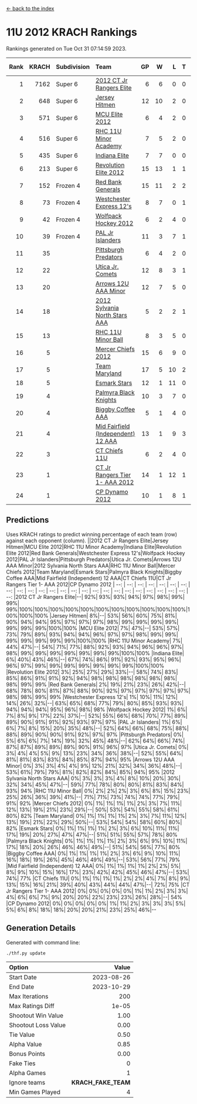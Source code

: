 [<- back to the index](readme.md)
# 11U 2012 KRACH Rankings
Rankings generated on Tue Oct 31 07:14:59 2023.

Rank|KRACH|Subdivision|Team|GP|W|L|T|OTW|OTL|SoS|Exp Wins|Win Diff
---:|---:|:---|:---|---:|---:|---:|---:|---:|---:|---:|---:|---:
1|7162|Super 6|[2012 CT Jr Rangers Elite](https://gamesheetstats.com/seasons/3664/teams/140909/schedule)|6|6|0|0|0|0|179|6.8|-0.0
2|648|Super 6|[Jersey Hitmen](https://gamesheetstats.com/seasons/3664/teams/140915/schedule)|12|10|2|0|0|0|656|10.8|-0.0
3|571|Super 6|[MCU Elite 2012](https://gamesheetstats.com/seasons/3664/teams/140908/schedule)|6|4|2|0|2|0|345|4.8|-0.0
4|516|Super 6|[RHC 11U Minor Academy](https://gamesheetstats.com/seasons/3664/teams/140913/schedule)|7|5|2|0|0|1|1050|5.8|-0.0
5|435|Super 6|[Indiana Elite](https://gamesheetstats.com/seasons/3664/teams/144355/schedule)|7|7|0|0|0|0|8|7.9|0.0
6|213|Super 6|[Revolution Elite 2012](https://gamesheetstats.com/seasons/3664/teams/140924/schedule)|15|13|1|1|1|0|31|14.4|0.0
7|152|Frozen 4|[Red Bank Generals](https://gamesheetstats.com/seasons/3664/teams/140916/schedule)|15|11|2|2|2|0|80|12.9|0.0
8|73|Frozen 4|[Westchester Express 12's](https://gamesheetstats.com/seasons/3664/teams/140919/schedule)|8|7|0|1|1|0|6|8.4|0.0
9|42|Frozen 4|[Wolfpack Hockey 2012](https://gamesheetstats.com/seasons/3664/teams/140914/schedule)|6|2|4|0|0|1|314|2.8|-0.0
10|39|Frozen 4|[PAL Jr Islanders](https://gamesheetstats.com/seasons/3664/teams/140921/schedule)|11|3|7|1|0|2|1334|4.4|0.0
11|35||[Pittsburgh Predators](https://gamesheetstats.com/seasons/3664/teams/140925/schedule)|6|4|2|0|0|1|46|4.9|0.0
12|22||[Utica Jr. Comets](https://gamesheetstats.com/seasons/3664/teams/140923/schedule)|12|8|3|1|2|0|28|9.4|0.0
13|20||[Arrows 12U AAA Minor](https://gamesheetstats.com/seasons/3664/teams/140920/schedule)|12|7|5|0|1|0|76|7.9|0.0
14|18||[2012 Sylvania North Stars AAA](https://gamesheetstats.com/seasons/3664/teams/162461/schedule)|5|2|2|1|0|0|148|3.4|0.0
15|13||[RHC 11U Minor Ball](https://gamesheetstats.com/seasons/3664/teams/140917/schedule)|8|3|5|0|0|0|57|3.9|0.0
16|5||[Mercer Chiefs 2012](https://gamesheetstats.com/seasons/3664/teams/140918/schedule)|15|6|9|0|0|1|27|6.9|0.0
17|5||[Team Maryland](https://gamesheetstats.com/seasons/3664/teams/140928/schedule)|17|5|10|2|0|0|828|6.9|0.0
18|5||[Esmark Stars](https://gamesheetstats.com/seasons/3664/teams/140926/schedule)|12|1|11|0|0|0|269|1.9|0.0
19|4||[Palmyra Black Knights](https://gamesheetstats.com/seasons/3664/teams/140927/schedule)|10|3|7|0|0|0|50|3.9|0.0
20|4||[Biggby Coffee AAA](https://gamesheetstats.com/seasons/3664/teams/144354/schedule)|5|1|4|0|0|0|150|1.9|0.0
21|4||[Mid Fairfield (Independent) 12 AAA](https://gamesheetstats.com/seasons/3664/teams/140910/schedule)|13|1|9|3|0|2|86|3.4|0.0
22|3||[CT Chiefs 11U](https://gamesheetstats.com/seasons/3664/teams/140912/schedule)|6|2|4|0|0|1|10|2.9|0.0
23|1||[CT Jr Rangers Tier 1- AAA 2012](https://gamesheetstats.com/seasons/3664/teams/140911/schedule)|14|1|12|1|0|0|87|2.4|0.0
24|1||[CP Dynamo 2012](https://gamesheetstats.com/seasons/3664/teams/140922/schedule)|10|1|8|1|0|0|127|2.4|0.0

## Predictions
Uses KRACH ratings to predict winning percentage of each team (row) against each opponent (column).
||2012 CT Jr Rangers Elite|Jersey Hitmen|MCU Elite 2012|RHC 11U Minor Academy|Indiana Elite|Revolution Elite 2012|Red Bank Generals|Westchester Express 12's|Wolfpack Hockey 2012|PAL Jr Islanders|Pittsburgh Predators|Utica Jr. Comets|Arrows 12U AAA Minor|2012 Sylvania North Stars AAA|RHC 11U Minor Ball|Mercer Chiefs 2012|Team Maryland|Esmark Stars|Palmyra Black Knights|Biggby Coffee AAA|Mid Fairfield (Independent) 12 AAA|CT Chiefs 11U|CT Jr Rangers Tier 1- AAA 2012|CP Dynamo 2012
| --: | --: | --: | --: | --: | --: | --: | --: | --: | --: | --: | --: | --: | --: | --: | --: | --: | --: | --: | --: | --: | --: | --: | --: | --: 
|2012 CT Jr Rangers Elite|--| 92%| 93%| 93%| 94%| 97%| 98%| 99%| 99%| 99%|100%|100%|100%|100%|100%|100%|100%|100%|100%|100%|100%|100%|100%|100%
|Jersey Hitmen|  8%|--| 53%| 56%| 60%| 75%| 81%| 90%| 94%| 94%| 95%| 97%| 97%| 97%| 98%| 99%| 99%| 99%| 99%| 99%| 99%| 99%|100%|100%
|MCU Elite 2012|  7%| 47%|--| 53%| 57%| 73%| 79%| 89%| 93%| 94%| 94%| 96%| 97%| 97%| 98%| 99%| 99%| 99%| 99%| 99%| 99%| 99%|100%|100%
|RHC 11U Minor Academy|  7%| 44%| 47%|--| 54%| 71%| 77%| 88%| 92%| 93%| 94%| 96%| 96%| 97%| 98%| 99%| 99%| 99%| 99%| 99%| 99%| 99%|100%|100%
|Indiana Elite|  6%| 40%| 43%| 46%|--| 67%| 74%| 86%| 91%| 92%| 93%| 95%| 96%| 96%| 97%| 99%| 99%| 99%| 99%| 99%| 99%| 99%|100%|100%
|Revolution Elite 2012|  3%| 25%| 27%| 29%| 33%|--| 58%| 74%| 83%| 85%| 86%| 91%| 91%| 92%| 94%| 98%| 98%| 98%| 98%| 98%| 98%| 98%| 99%| 99%
|Red Bank Generals|  2%| 19%| 21%| 23%| 26%| 42%|--| 68%| 78%| 80%| 81%| 87%| 88%| 90%| 92%| 97%| 97%| 97%| 97%| 97%| 98%| 98%| 99%| 99%
|Westchester Express 12's|  1%| 10%| 11%| 12%| 14%| 26%| 32%|--| 63%| 65%| 68%| 77%| 79%| 80%| 85%| 93%| 93%| 94%| 94%| 94%| 95%| 96%| 98%| 98%
|Wolfpack Hockey 2012|  1%|  6%|  7%|  8%|  9%| 17%| 22%| 37%|--| 52%| 55%| 66%| 68%| 70%| 77%| 89%| 89%| 90%| 91%| 91%| 92%| 93%| 97%| 97%
|PAL Jr Islanders|  1%|  6%|  6%|  7%|  8%| 15%| 20%| 35%| 48%|--| 52%| 64%| 66%| 68%| 75%| 88%| 88%| 89%| 90%| 90%| 91%| 92%| 97%| 97%
|Pittsburgh Predators|  0%|  5%|  6%|  6%|  7%| 14%| 19%| 32%| 45%| 48%|--| 62%| 64%| 66%| 74%| 87%| 87%| 89%| 89%| 89%| 90%| 91%| 96%| 97%
|Utica Jr. Comets|  0%|  3%|  4%|  4%|  5%|  9%| 13%| 23%| 34%| 36%| 38%|--| 52%| 55%| 64%| 81%| 81%| 83%| 83%| 84%| 85%| 87%| 94%| 95%
|Arrows 12U AAA Minor|  0%|  3%|  3%|  4%|  4%|  9%| 12%| 21%| 32%| 34%| 36%| 48%|--| 53%| 61%| 79%| 79%| 81%| 82%| 82%| 84%| 85%| 94%| 95%
|2012 Sylvania North Stars AAA|  0%|  3%|  3%|  3%|  4%|  8%| 10%| 20%| 30%| 32%| 34%| 45%| 47%|--| 59%| 77%| 78%| 80%| 80%| 81%| 83%| 84%| 93%| 94%
|RHC 11U Minor Ball|  0%|  2%|  2%|  2%|  3%|  6%|  8%| 15%| 23%| 25%| 26%| 36%| 39%| 41%|--| 71%| 71%| 73%| 74%| 74%| 77%| 79%| 91%| 92%
|Mercer Chiefs 2012|  0%|  1%|  1%|  1%|  1%|  2%|  3%|  7%| 11%| 12%| 13%| 19%| 21%| 23%| 29%|--| 50%| 53%| 54%| 55%| 58%| 61%| 80%| 82%
|Team Maryland|  0%|  1%|  1%|  1%|  1%|  2%|  3%|  7%| 11%| 12%| 13%| 19%| 21%| 22%| 29%| 50%|--| 53%| 54%| 54%| 58%| 60%| 80%| 82%
|Esmark Stars|  0%|  1%|  1%|  1%|  1%|  2%|  3%|  6%| 10%| 11%| 11%| 17%| 19%| 20%| 27%| 47%| 47%|--| 51%| 51%| 55%| 57%| 78%| 80%
|Palmyra Black Knights|  0%|  1%|  1%|  1%|  1%|  2%|  3%|  6%|  9%| 10%| 11%| 17%| 18%| 20%| 26%| 46%| 46%| 49%|--| 51%| 54%| 56%| 77%| 80%
|Biggby Coffee AAA|  0%|  1%|  1%|  1%|  1%|  2%|  3%|  6%|  9%| 10%| 11%| 16%| 18%| 19%| 26%| 45%| 46%| 49%| 49%|--| 53%| 56%| 77%| 79%
|Mid Fairfield (Independent) 12 AAA|  0%|  1%|  1%|  1%|  1%|  2%|  2%|  5%|  8%|  9%| 10%| 15%| 16%| 17%| 23%| 42%| 42%| 45%| 46%| 47%|--| 53%| 74%| 77%
|CT Chiefs 11U|  0%|  1%|  1%|  1%|  1%|  2%|  2%|  4%|  7%|  8%|  9%| 13%| 15%| 16%| 21%| 39%| 40%| 43%| 44%| 44%| 47%|--| 72%| 75%
|CT Jr Rangers Tier 1- AAA 2012|  0%|  0%|  0%|  0%|  0%|  1%|  1%|  2%|  3%|  3%|  4%|  6%|  6%|  7%|  9%| 20%| 20%| 22%| 23%| 23%| 26%| 28%|--| 54%
|CP Dynamo 2012|  0%|  0%|  0%|  0%|  0%|  1%|  1%|  2%|  3%|  3%|  3%|  5%|  5%|  6%|  8%| 18%| 18%| 20%| 20%| 21%| 23%| 25%| 46%|--

## Generation Details

Generated with command line:
```
./thf.py update
```

| Option | Value |
| :----- | ----: |
| Start Date | 2023-08-26 |
| End Date | 2023-10-29 |
| Max Iterations | 200 |
| Max Ratings Diff | 1e-05 |
| Shootout Win Value | 1.00 |
| Shootout Loss Value | 0.00 |
| Tie Value | 0.50 |
| Alpha Value | 0.85 |
| Bonus Points | 0.00 |
| Fake Ties | 0 |
| Alpha Games | 1 |
| Ignore teams | __KRACH_FAKE_TEAM__ |
| Min Games Played | 4 |

